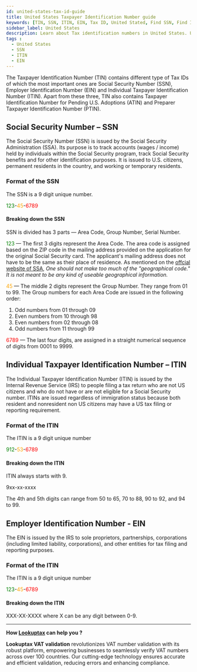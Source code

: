 ```yaml
---
id: united-states-tax-id-guide
title: United States Taxpayer Identification Number guide
keywords: [TIN, SSN, ITIN, EIN, Tax ID, United Stated, Find SSN, Find ITIN, Find EIN]
sidebar_label: United States
description: Learn about Tax identification numbers in United States. Use Lookuptax for hassle-free tax id validation in Vietnam and other 100+ countries
tags : 
  - United States
  - SSN
  - ITIN
  - EIN
---
```

The Taxpayer Identification Number (TIN) contains different type of Tax IDs of which the most important ones are Social Security Number (SSN), Employer Identification Number (EIN) and Individual Taxpayer Identification Number (ITIN). Apart from these three, TIN also contains Taxpayer Identification Number for Pending U.S. Adoptions (ATIN) and Preparer Taxpayer Identification Number (PTIN).

## Social Security Number  – SSN
The Social Security Number (SSN) is issued by the Social Security Administration (SSA). Its purpose is to track accounts (wages / income) held by individuals within the Social Security program, track Social Security benefits and for other identification purposes. It is issued to U.S. citizens, permanent residents in the country, and working or temporary residents.

### Format of the SSN
The SSN is a 9 digit unique number. 

<font color="green">123</font>-<font color="orange">45</font>-<font color="red">6789</font> 

#### Breaking down the SSN

SSN is divided has 3 parts — Area Code, Group Number, Serial Number.

<font color="green">123</font> — The first 3 digits represent the Area Code. The area code is assigned based on the ZIP code in the mailing address provided on the application for the original Social Security card. The applicant's mailing address does not have to be the same as their place of residence. As mentioned on the <a href="https://www.ssa.gov/history/ssn/geocard.html" target="_blank">offcial website of SSA</a>, <em>One should not make too much of the "geographical code." It is not meant to be any kind of useable geographical information.</em><br>

<font color="orange">45</font> — The middle 2 digits represent the Group Number. They range from 01 to 99. The Group numbers for each Area Code are issued in the following order:

1. Odd numbers from 01 through 09
2. Even numbers from 10 through 98
3. Even numbers from 02 through 08
4. Odd numbers from 11 through 99


<font color="red">6789</font> — The last four digits, are assigned in a straight numerical sequence of digits from 0001 to 9999.

## Individual Taxpayer Identification Number  – ITIN

The Individual Taxpayer Identification Number (ITIN) is issued by the Internal Revenue Service (IRS) to people filing a tax return who are not US citizens and who do not have or are not eligible for a Social Security number. ITINs are issued regardless of immigration status because both resident and nonresident non US citizens may have a US tax filing or reporting requirement.

### Format of the ITIN
The ITIN is a 9 digit unique number

<font color="green">912</font>-<font color="orange">53</font>-<font color="red">6789</font>

#### Breaking down the ITIN

ITIN always starts with 9. 

9xx-xx-xxxx

The 4th and 5th digits can range from 50 to 65, 70 to 88, 90 to 92, and 94 to 99. 

## Employer Identification Number - EIN

The EIN is issued by the IRS to sole proprietors, partnerships, corporations (including limited liability, corporations), and other entities for tax filing and reporting purposes.

### Format of the ITIN
The ITIN is a 9 digit unique number

<font color="green">123</font>-<font color="orange">45</font>-<font color="red">6789</font>

#### Breaking down the ITIN

XXX-XX-XXXX where X can be any digit between 0-9.

----
**How [Lookuptax](https://lookuptax.com/) can help you ?**

**Lookuptax VAT validation**  revolutionizes VAT number validation with its robust platform, empowering businesses to seamlessly verify VAT numbers across over 100 countries. Our cutting-edge technology ensures accurate and efficient validation, reducing errors and enhancing compliance.


